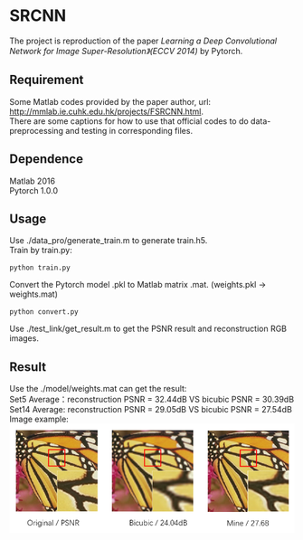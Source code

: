 # SRCNN
The project is reproduction of the paper *Learning a Deep Convolutional Network for Image Super-Resolution》(ECCV 2014)* by Pytorch.
## Requirement
Some Matlab codes provided by the paper author, url: http://mmlab.ie.cuhk.edu.hk/projects/FSRCNN.html.  
There are some captions for how to use that official codes to do data-preprocessing and testing in corresponding files.  
## Dependence
Matlab 2016  
Pytorch 1.0.0  
## Usage
Use ./data_pro/generate_train.m to generate train.h5.  
Train by train.py:
```
python train.py
```
Convert the Pytorch model .pkl to Matlab matrix .mat. (weights.pkl -> weights.mat)  
```
python convert.py
```
Use ./test_link/get_result.m to get the PSNR result and reconstruction RGB images.
## Result
Use the ./model/weights.mat can get the result:  
Set5 Average：reconstruction PSNR = 32.44dB VS bicubic PSNR = 30.39dB  
Set14 Average: reconstruction PSNR = 29.05dB VS bicubic PSNR = 27.54dB  
Image example:  
![image](http://github.com/chxy95/SRCNN/raw/master/images/Comparison.png?imageMogr2/auto-orient/strip)
